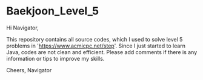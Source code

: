 # Baekjoon_Level_5
Hi Navigator,

This repository contains all source codes, which I used to solve level 5 problems in 'https://www.acmicpc.net/step'.
Since I just started to learn Java, codes are not clean and efficient. 
Please add comments if there is any information or tips to improve my skills.

Cheers,
Navigator
